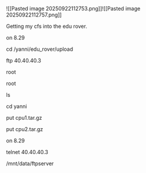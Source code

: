 ![[Pasted image 20250922112753.png]]![[Pasted image 20250922112757.png]]




Getting my cfs into the edu rover.

on 8.29

cd /yanni/edu_rover/upload

ftp 40.40.40.3

root

root

ls

cd yanni

put cpu1.tar.gz

put cpu2.tar.gz

on 8.29

telnet 40.40.40.3

/mnt/data/ftpserver